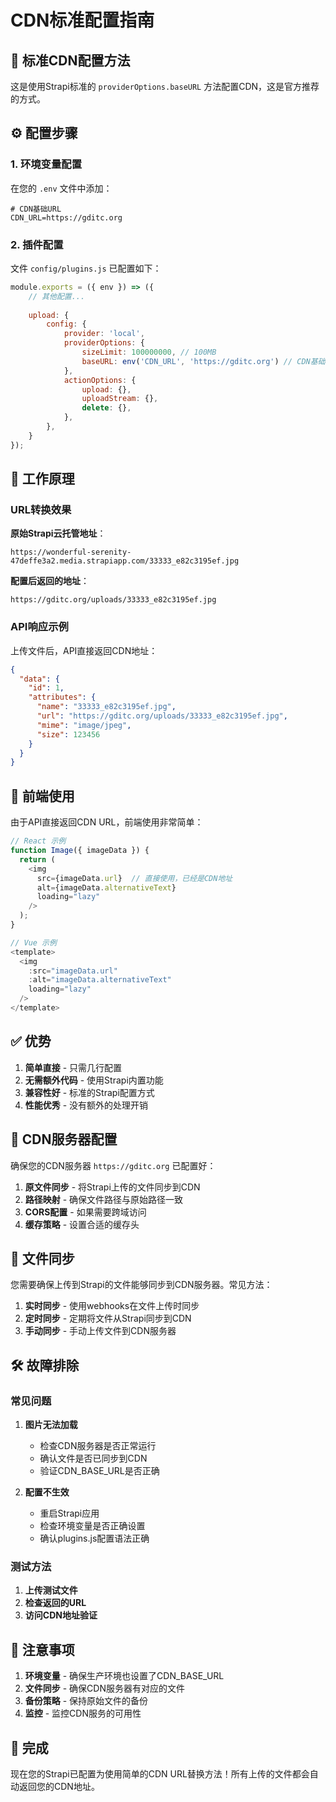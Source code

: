 # CDN标准配置指南

## 🎯 标准CDN配置方法

这是使用Strapi标准的 `providerOptions.baseURL` 方法配置CDN，这是官方推荐的方式。

## ⚙️ 配置步骤

### 1. 环境变量配置

在您的 `.env` 文件中添加：

```env
# CDN基础URL
CDN_URL=https://gditc.org
```

### 2. 插件配置

文件 `config/plugins.js` 已配置如下：

```javascript
module.exports = ({ env }) => ({
    // 其他配置...
    
    upload: {
        config: {
            provider: 'local',
            providerOptions: {
                sizeLimit: 100000000, // 100MB
                baseURL: env('CDN_URL', 'https://gditc.org') // CDN基础地址
            },
            actionOptions: {
                upload: {},
                uploadStream: {},
                delete: {},
            },
        },
    }
});
```

## 🚀 工作原理

### URL转换效果

**原始Strapi云托管地址**：
```
https://wonderful-serenity-47deffe3a2.media.strapiapp.com/33333_e82c3195ef.jpg
```

**配置后返回的地址**：
```
https://gditc.org/uploads/33333_e82c3195ef.jpg
```

### API响应示例

上传文件后，API直接返回CDN地址：

```json
{
  "data": {
    "id": 1,
    "attributes": {
      "name": "33333_e82c3195ef.jpg",
      "url": "https://gditc.org/uploads/33333_e82c3195ef.jpg",
      "mime": "image/jpeg",
      "size": 123456
    }
  }
}
```

## 📱 前端使用

由于API直接返回CDN URL，前端使用非常简单：

```javascript
// React 示例
function Image({ imageData }) {
  return (
    <img 
      src={imageData.url}  // 直接使用，已经是CDN地址
      alt={imageData.alternativeText}
      loading="lazy"
    />
  );
}

// Vue 示例
<template>
  <img 
    :src="imageData.url"  
    :alt="imageData.alternativeText"
    loading="lazy"
  />
</template>
```

## ✅ 优势

1. **简单直接** - 只需几行配置
2. **无需额外代码** - 使用Strapi内置功能
3. **兼容性好** - 标准的Strapi配置方式
4. **性能优秀** - 没有额外的处理开销

## 🔧 CDN服务器配置

确保您的CDN服务器 `https://gditc.org` 已配置好：

1. **原文件同步** - 将Strapi上传的文件同步到CDN
2. **路径映射** - 确保文件路径与原始路径一致
3. **CORS配置** - 如果需要跨域访问
4. **缓存策略** - 设置合适的缓存头

## 🔄 文件同步

您需要确保上传到Strapi的文件能够同步到CDN服务器。常见方法：

1. **实时同步** - 使用webhooks在文件上传时同步
2. **定时同步** - 定期将文件从Strapi同步到CDN
3. **手动同步** - 手动上传文件到CDN服务器

## 🛠️ 故障排除

### 常见问题

1. **图片无法加载**
   - 检查CDN服务器是否正常运行
   - 确认文件是否已同步到CDN
   - 验证CDN_BASE_URL是否正确

2. **配置不生效**
   - 重启Strapi应用
   - 检查环境变量是否正确设置
   - 确认plugins.js配置语法正确

### 测试方法

1. **上传测试文件**
2. **检查返回的URL**
3. **访问CDN地址验证**

## 📝 注意事项

1. **环境变量** - 确保生产环境也设置了CDN_BASE_URL
2. **文件同步** - 确保CDN服务器有对应的文件
3. **备份策略** - 保持原始文件的备份
4. **监控** - 监控CDN服务的可用性

## 🎉 完成

现在您的Strapi已配置为使用简单的CDN URL替换方法！所有上传的文件都会自动返回您的CDN地址。 